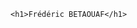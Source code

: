 <!DOCTYPE html>
<html lang="fr">
<head>
    <meta charset="UTF-8">
    <meta http-equiv="X-UA-Compatible" content="IE=edge">
    <meta name="viewport" content="width=device-width, initial-scale=1.0">
    <title>Mon Curriculum Vitae</title>
</head>
<body>

    <h1>Frédéric BETAOUAF</h1>
    
</body>
</html>
